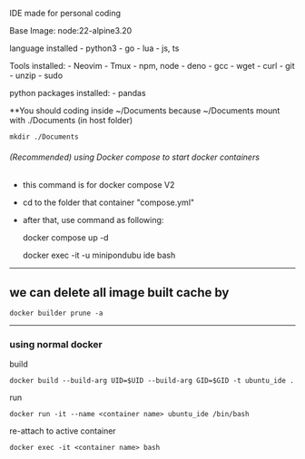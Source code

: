 IDE made for personal coding

Base Image: node:22-alpine3.20

language installed
    - python3
    - go
    - lua
    - js, ts

Tools installed:
    - Neovim
    - Tmux
    - npm, node
    - deno
    - gcc
    - wget
    - curl
    - git
    - unzip
    - sudo

python packages installed:
    - pandas


**You should coding inside ~/Documents
    because ~/Documents mount with ./Documents (in host folder)

    mkdir ./Documents


###### (Recommended) using Docker compose to start docker containers #####

- this command is for docker compose V2
- cd to the folder that container "compose.yml"

- after that, use command as following:
    
    docker compose up -d

    docker exec -it -u minipondubu ide bash

---------------------------------------------------------------------

## we can delete all image built cache by ##

    docker builder prune -a

---------------------------------------------------------------------


### using normal docker ###

build

    docker build --build-arg UID=$UID --build-arg GID=$GID -t ubuntu_ide .

run

    docker run -it --name <container name> ubuntu_ide /bin/bash

re-attach to active container

    docker exec -it <container name> bash
